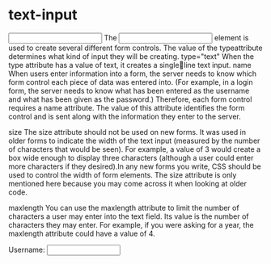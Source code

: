 # text-input

<input>
The <input> element is used to create several different form controls. The value of the typeattribute determines what kind of input they will be creating.
type="text"
When the type attribute has a value of text, it creates a singleline text input.
name
When users enter information into a form, the server needs to know which form control each piece of data was entered into. (For example, in a login form, the server needs to know what has been entered as the username and what has been given as the password.) Therefore, each form control requires a name attribute. The value of this attribute 
identifies the form control and is sent along with the information they enter to the server.

size
The size attribute should not be used on new forms. It was used in older forms to indicate the width of the text input (measured by the number of characters that would be seen). For example, a value of 3 would create a box wide enough to display three characters (although a user could enter more characters if they desired).In any new forms you write, 
CSS should be used to control the width of form elements. The size attribute is only mentioned here because you may come across it when looking at older code.

maxlength
You can use the maxlength attribute to limit the number of characters a user may enter into the text field. Its value is the number of characters they may enter. For example, if you were asking for a year, the maxlength attribute could have a value of 4.

<form action="http://www.example.com/login.php">
  <p>Username:
    <input type="text" name="username" size="15" maxlength="30" />
  </p>
</form>
